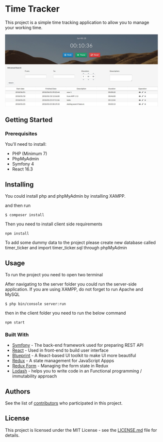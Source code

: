 # Time Tracker

This project is a simple time tracking application to allow you to manage your working time.

![Time Tracker App](preview.jpg)

## Getting Started

### Prerequisites

You'll need to install:

 * PHP (Minimum 7)
 * PhpMyAdmin
 * Symfony 4
 * React 16.3

## Installing

You could install php and phpMyAdmin by installing XAMPP.

and then run

```
$ composer install
```

Then you need to install client side requirements

```
npm install
```

To add some dummy data to the project please create new database called timer_ticker and import timer_ticker.sql through phpMyAdmin

## Usage

To run the project you need to open two terminal

After navigating to the server folder you could run the server-side application.
If you are using XAMPP, do not forget to run Apache and MySQL

```
$ php bin/console server:run
```

then in the client folder you need to run the below command

```
npm start
```

### Built With
* [Symfony](https://symfony.com/doc/current/index.html) - The back-end framework used for preparing REST API
* [React](https://reactjs.org/) - Used in front-end to build user interface
* [Blueprint](https://reactjs.org/) - A React-based UI toolkit to make UI more beautiful
* [Redux](https://redux.js.org/) - A state management for JavaScript Appps
* [Redux Form](https://reactjs.org/) - Managing the form state in Redux
* [Lodash](https://lodash.com/) - helps you to write code in an Functional programming / immutability approach

## Authors

See the list of [contributors](https://github.com/sheidaee/time-tracker/contributors) who participated in this project.

## License

This project is licensed under the MIT License - see the [LICENSE.md](LICENSE.md) file for details.